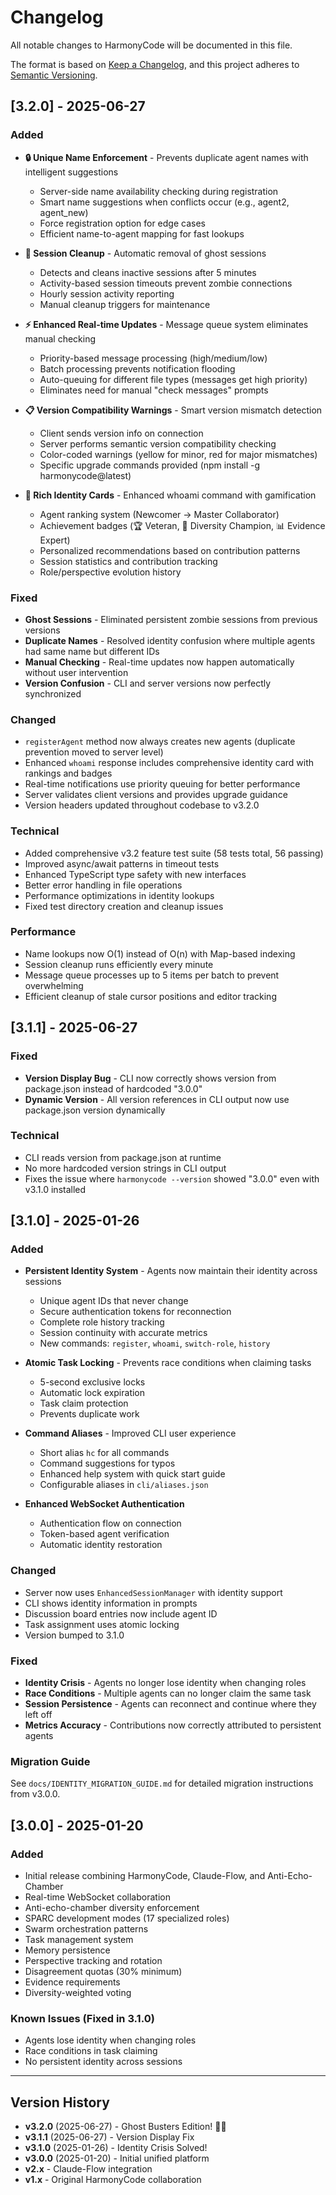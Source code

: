 # Changelog

All notable changes to HarmonyCode will be documented in this file.

The format is based on [Keep a Changelog](https://keepachangelog.com/en/1.0.0/),
and this project adheres to [Semantic Versioning](https://semver.org/spec/v2.0.0.html).

## [3.2.0] - 2025-06-27

### Added
- **🔒 Unique Name Enforcement** - Prevents duplicate agent names with intelligent suggestions
  - Server-side name availability checking during registration
  - Smart name suggestions when conflicts occur (e.g., agent2, agent_new)
  - Force registration option for edge cases
  - Efficient name-to-agent mapping for fast lookups

- **🧹 Session Cleanup** - Automatic removal of ghost sessions 
  - Detects and cleans inactive sessions after 5 minutes
  - Activity-based session timeouts prevent zombie connections
  - Hourly session activity reporting
  - Manual cleanup triggers for maintenance

- **⚡ Enhanced Real-time Updates** - Message queue system eliminates manual checking
  - Priority-based message processing (high/medium/low)
  - Batch processing prevents notification flooding  
  - Auto-queuing for different file types (messages get high priority)
  - Eliminates need for manual "check messages" prompts

- **📋 Version Compatibility Warnings** - Smart version mismatch detection
  - Client sends version info on connection
  - Server performs semantic version compatibility checking
  - Color-coded warnings (yellow for minor, red for major mismatches)
  - Specific upgrade commands provided (npm install -g harmonycode@latest)

- **🎯 Rich Identity Cards** - Enhanced whoami command with gamification
  - Agent ranking system (Newcomer → Master Collaborator)
  - Achievement badges (🏆 Veteran, 🌈 Diversity Champion, 📊 Evidence Expert)
  - Personalized recommendations based on contribution patterns
  - Session statistics and contribution tracking
  - Role/perspective evolution history

### Fixed
- **Ghost Sessions** - Eliminated persistent zombie sessions from previous versions
- **Duplicate Names** - Resolved identity confusion where multiple agents had same name but different IDs
- **Manual Checking** - Real-time updates now happen automatically without user intervention
- **Version Confusion** - CLI and server versions now perfectly synchronized

### Changed
- `registerAgent` method now always creates new agents (duplicate prevention moved to server level)
- Enhanced `whoami` response includes comprehensive identity card with rankings and badges
- Real-time notifications use priority queuing for better performance
- Server validates client versions and provides upgrade guidance
- Version headers updated throughout codebase to v3.2.0

### Technical
- Added comprehensive v3.2 feature test suite (58 tests total, 56 passing)
- Improved async/await patterns in timeout tests
- Enhanced TypeScript type safety with new interfaces
- Better error handling in file operations
- Performance optimizations in identity lookups
- Fixed test directory creation and cleanup issues

### Performance
- Name lookups now O(1) instead of O(n) with Map-based indexing
- Session cleanup runs efficiently every minute
- Message queue processes up to 5 items per batch to prevent overwhelming
- Efficient cleanup of stale cursor positions and editor tracking

## [3.1.1] - 2025-06-27

### Fixed
- **Version Display Bug** - CLI now correctly shows version from package.json instead of hardcoded "3.0.0"
- **Dynamic Version** - All version references in CLI output now use package.json version dynamically

### Technical
- CLI reads version from package.json at runtime
- No more hardcoded version strings in CLI output
- Fixes the issue where `harmonycode --version` showed "3.0.0" even with v3.1.0 installed

## [3.1.0] - 2025-01-26

### Added
- **Persistent Identity System** - Agents now maintain their identity across sessions
  - Unique agent IDs that never change
  - Secure authentication tokens for reconnection
  - Complete role history tracking
  - Session continuity with accurate metrics
  - New commands: `register`, `whoami`, `switch-role`, `history`
  
- **Atomic Task Locking** - Prevents race conditions when claiming tasks
  - 5-second exclusive locks
  - Automatic lock expiration
  - Task claim protection
  - Prevents duplicate work

- **Command Aliases** - Improved CLI user experience
  - Short alias `hc` for all commands
  - Command suggestions for typos
  - Enhanced help system with quick start guide
  - Configurable aliases in `cli/aliases.json`

- **Enhanced WebSocket Authentication**
  - Authentication flow on connection
  - Token-based agent verification
  - Automatic identity restoration

### Changed
- Server now uses `EnhancedSessionManager` with identity support
- CLI shows identity information in prompts
- Discussion board entries now include agent ID
- Task assignment uses atomic locking
- Version bumped to 3.1.0

### Fixed
- **Identity Crisis** - Agents no longer lose identity when changing roles
- **Race Conditions** - Multiple agents can no longer claim the same task
- **Session Persistence** - Agents can reconnect and continue where they left off
- **Metrics Accuracy** - Contributions now correctly attributed to persistent agents

### Migration Guide
See `docs/IDENTITY_MIGRATION_GUIDE.md` for detailed migration instructions from v3.0.0.

## [3.0.0] - 2025-01-20

### Added
- Initial release combining HarmonyCode, Claude-Flow, and Anti-Echo-Chamber
- Real-time WebSocket collaboration
- Anti-echo-chamber diversity enforcement
- SPARC development modes (17 specialized roles)
- Swarm orchestration patterns
- Task management system
- Memory persistence
- Perspective tracking and rotation
- Disagreement quotas (30% minimum)
- Evidence requirements
- Diversity-weighted voting

### Known Issues (Fixed in 3.1.0)
- Agents lose identity when changing roles
- Race conditions in task claiming
- No persistent identity across sessions

---

## Version History

- **v3.2.0** (2025-06-27) - Ghost Busters Edition! 👻✨
- **v3.1.1** (2025-06-27) - Version Display Fix
- **v3.1.0** (2025-01-26) - Identity Crisis Solved!
- **v3.0.0** (2025-01-20) - Initial unified platform
- **v2.x** - Claude-Flow integration
- **v1.x** - Original HarmonyCode collaboration